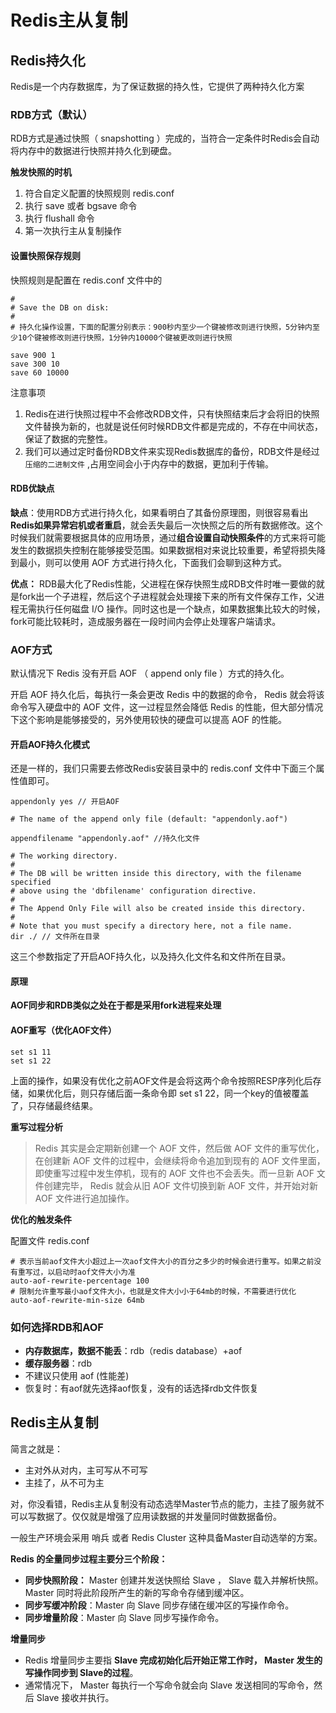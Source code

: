 # Redis主从复制

## Redis持久化

Redis是一个内存数据库，为了保证数据的持久性，它提供了两种持久化方案

### RDB方式（默认）

RDB方式是通过快照（ snapshotting ）完成的，当符合一定条件时Redis会自动将内存中的数据进行快照并持久化到硬盘。

**触发快照的时机**

1. 符合自定义配置的快照规则 redis.conf
2. 执行 save 或者 bgsave 命令
3. 执行 flushall 命令
4. 第一次执行主从复制操作

#### 设置快照保存规则

快照规则是配置在 redis.conf 文件中的

```
#
# Save the DB on disk:
# 
# 持久化操作设置，下面的配置分别表示：900秒内至少一个键被修改则进行快照，5分钟内至少10个键被修改则进行快照，1分钟内10000个键被更改则进行快照

save 900 1
save 300 10
save 60 10000
```

注意事项

1. Redis在进行快照过程中不会修改RDB文件，只有快照结束后才会将旧的快照文件替换为新的，也就是说任何时候RDB文件都是完成的，不存在中间状态，保证了数据的完整性。
2. 我们可以通过定时备份RDB文件来实现Redis数据库的备份，RDB文件是经过`压缩的二进制文件` ,占用空间会小于内存中的数据，更加利于传输。

#### RDB优缺点

**缺点**：使用RDB方式进行持久化，如果看明白了其备份原理图，则很容易看出**Redis如果异常宕机或者重启**，就会丢失最后一次快照之后的所有数据修改。这个时候我们就需要根据具体的应用场景，通过**组合设置自动快照条件**的方式来将可能发生的数据损失控制在能够接受范围。如果数据相对来说比较重要，希望将损失降到最小，则可以使用 AOF 方式进行持久化，下面我们会聊到这种方式。

**优点：** RDB最大化了Redis性能，父进程在保存快照生成RDB文件时唯一要做的就是fork出一个子进程，然后这个子进程就会处理接下来的所有文件保存工作，父进程无需执行任何磁盘 I/O 操作。同时这也是一个缺点，如果数据集比较大的时候，fork可能比较耗时，造成服务器在一段时间内会停止处理客户端请求。

### AOF方式
默认情况下 Redis 没有开启 AOF （ append only file ）方式的持久化。

开启 AOF 持久化后，每执行一条会更改 Redis 中的数据的命令， Redis 就会将该命令写入硬盘中的 AOF 文件，这一过程显然会降低 Redis 的性能，但大部分情况下这个影响是能够接受的，另外使用较快的硬盘可以提高 AOF 的性能。

#### 开启AOF持久化模式
还是一样的，我们只需要去修改Redis安装目录中的 redis.conf 文件中下面三个属性值即可。

```
appendonly yes // 开启AOF

# The name of the append only file (default: "appendonly.aof")

appendfilename "appendonly.aof" //持久化文件

# The working directory.
#
# The DB will be written inside this directory, with the filename specified
# above using the 'dbfilename' configuration directive.
#
# The Append Only File will also be created inside this directory.
#
# Note that you must specify a directory here, not a file name.
dir ./ // 文件所在目录
```

这三个参数指定了开启AOF持久化，以及持久化文件名和文件所在目录。

#### 原理

**AOF同步和RDB类似之处在于都是采用fork进程来处理**

#### AOF重写（优化AOF文件）

```
set s1 11
set s1 22
```

上面的操作，如果没有优化之前AOF文件是会将这两个命令按照RESP序列化后存储，如果优化后，则只存储后面一条命令即 set s1 22，同一个key的值被覆盖了，只存储最终结果。

**重写过程分析**

> Redis 其实是会定期新创建一个 AOF 文件，然后做 AOF 文件的重写优化，在创建新 AOF 文件的过程中，会继续将命令追加到现有的 AOF 文件里面，即使重写过程中发生停机，现有的 AOF 文件也不会丢失。而一旦新 AOF 文件创建完毕， Redis 就会从旧 AOF 文件切换到新 AOF 文件，并开始对新 AOF 文件进行追加操作。

**优化的触发条件**

配置文件 redis.conf 

```
# 表示当前aof文件大小超过上一次aof文件大小的百分之多少的时候会进行重写。如果之前没有重写过，以启动时aof文件大小为准
auto-aof-rewrite-percentage 100
# 限制允许重写最小aof文件大小，也就是文件大小小于64mb的时候，不需要进行优化
auto-aof-rewrite-min-size 64mb
```

###  如何选择RDB和AOF

- **内存数据库，数据不能丢**：rdb（redis database）+aof
- **缓存服务器**：rdb
- 不建议只使用 aof (性能差)
- 恢复时：有aof就先选择aof恢复，没有的话选择rdb文件恢复

## Redis主从复制

简言之就是：

- 主对外从对内，主可写从不可写
- 主挂了，从不可为主

对，你没看错，Redis主从复制没有动态选举Master节点的能力，主挂了服务就不可以写数据了。仅仅就是增强了应用读数据的并发量同时做数据备份。

一般生产环境会采用 哨兵 或者 Redis Cluster 这种具备Master自动选举的方案。

**Redis 的全量同步过程主要分三个阶段：**

- **同步快照阶段：** Master 创建并发送快照给 Slave ， Slave 载入并解析快照。Master 同时将此阶段所产生的新的写命令存储到缓冲区。
- **同步写缓冲阶段**：Master 向 Slave 同步存储在缓冲区的写操作命令。
- **同步增量阶段**：Master 向 Slave 同步写操作命令。

**增量同步**

- Redis 增量同步主要指 **Slave 完成初始化后开始正常工作时， Master 发生的写操作同步到 Slave的过程**。
- 通常情况下， Master 每执行一个写命令就会向 Slave 发送相同的写命令，然后 Slave 接收并执行。